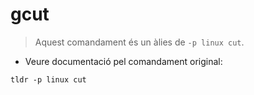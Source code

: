 # gcut

> Aquest comandament és un àlies de `-p linux cut`.

- Veure documentació pel comandament original:

`tldr -p linux cut`
